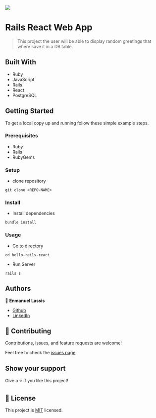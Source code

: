 ![](https://img.shields.io/badge/Microverse-blueviolet)

# Rails React Web App

> This project the user will be able to display random greetings that where save it in a DB table.


## Built With

- Ruby
- JavaScript
- Rails
- React
- PostgreSQL


## Getting Started

To get a local copy up and running follow these simple example steps.

### Prerequisites
- Ruby
- Rails
- RubyGems

### Setup
- clone repository

```
git clone <REPO-NAME>
```
### Install
- Install dependencies

```
bundle install
```
### Usage
- Go to directory

```
cd hello-rails-react
```
- Run Server

```
rails s
```
## Authors

👤 **Enmanuel Lassis**

- [Github](https://github.com/elassis)
- [LinkedIn](https://linkedin.com/in/enmanuel-lassis-peña/)

## 🤝 Contributing

Contributions, issues, and feature requests are welcome!

Feel free to check the [issues page](../../issues/).

## Show your support

Give a ⭐️ if you like this project!

## 📝 License

This project is [MIT](./MIT.md) licensed.
